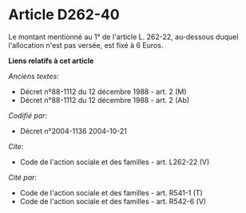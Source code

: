 # Article D262-40

Le montant mentionné au 1° de l'article L. 262-22, au-dessous duquel l'allocation n'est pas versée, est fixé à 6 Euros.

**Liens relatifs à cet article**

_Anciens textes_:

  - Décret n°88-1112 du 12 décembre 1988 - art. 2 (M)
  - Décret n°88-1112 du 12 décembre 1988 - art. 2 (Ab)

_Codifié par_:

  - Décret n°2004-1136 2004-10-21

_Cite_:

  - Code de l'action sociale et des familles - art. L262-22 (V)

_Cité par_:

  - Code de l'action sociale et des familles - art. R541-1 (T)
  - Code de l'action sociale et des familles - art. R542-6 (V)
